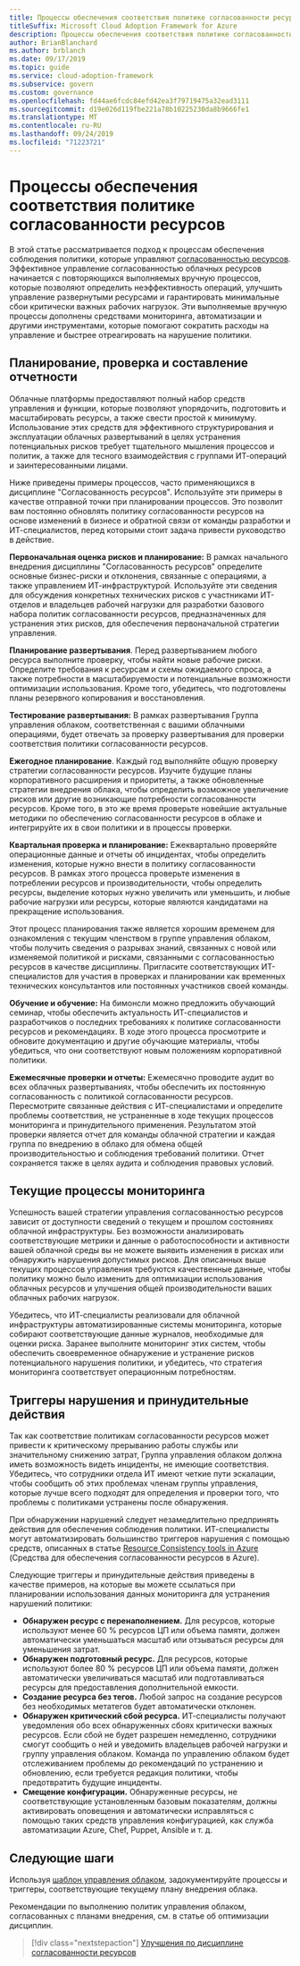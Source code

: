 ```yaml
---
title: Процессы обеспечения соответствия политике согласованности ресурсов
titleSuffix: Microsoft Cloud Adoption Framework for Azure
description: Процессы обеспечения соответствия политике согласованности ресурсов
author: BrianBlanchard
ms.author: brblanch
ms.date: 09/17/2019
ms.topic: guide
ms.service: cloud-adoption-framework
ms.subservice: govern
ms.custom: governance
ms.openlocfilehash: fd44ae6fcdc84efd42ea3f79719475a32ead3111
ms.sourcegitcommit: d19e026d119fbe221a78b10225230da8b9666fe1
ms.translationtype: MT
ms.contentlocale: ru-RU
ms.lasthandoff: 09/24/2019
ms.locfileid: "71223721"
---
```

# <a name="resource-consistency-policy-compliance-processes"></a>Процессы обеспечения соответствия политике согласованности ресурсов

В этой статье рассматривается подход к процессам обеспечения соблюдения политики, которые управляют [согласованностью ресурсов](./index.md). Эффективное управление согласованностью облачных ресурсов начинается с повторяющихся выполняемых вручную процессов, которые позволяют определить неэффективность операций, улучшить управление развернутыми ресурсами и гарантировать минимальные сбои критически важных рабочих нагрузок. Эти выполняемые вручную процессы дополнены средствами мониторинга, автоматизации и другими инструментами, которые помогают сократить расходы на управление и быстрее отреагировать на нарушение политики.

## <a name="planning-review-and-reporting-processes"></a>Планирование, проверка и составление отчетности

Облачные платформы предоставляют полный набор средств управления и функции, которые позволяют упорядочить, подготовить и масштабировать ресурсы, а также свести простой к минимуму. Использование этих средств для эффективного структурирования и эксплуатации облачных развертываний в целях устранения потенциальных рисков требует тщательного мышления процессов и политик, а также для тесного взаимодействия с группами ИТ-операций и заинтересованными лицами.

Ниже приведены примеры процессов, часто применяющихся в дисциплине "Согласованность ресурсов". Используйте эти примеры в качестве отправной точки при планировании процессов. Это позволит вам постоянно обновлять политику согласованности ресурсов на основе изменений в бизнесе и обратной связи от команды разработки и ИТ-специалистов, перед которыми стоит задача привести руководство в действие.

**Первоначальная оценка рисков и планирование:** В рамках начального внедрения дисциплины "Согласованность ресурсов" определите основные бизнес-риски и отклонения, связанные с операциями, а также управлением ИТ-инфраструктурой. Используйте эти сведения для обсуждения конкретных технических рисков с участниками ИТ-отделов и владельцев рабочей нагрузки для разработки базового набора политик согласованности ресурсов, предназначенных для устранения этих рисков, для обеспечения первоначальной стратегии управления.

**Планирование развертывания**. Перед развертыванием любого ресурса выполните проверку, чтобы найти новые рабочие риски. Определите требования к ресурсам и схемы ожидаемого спроса, а также потребности в масштабируемости и потенциальные возможности оптимизации использования. Кроме того, убедитесь, что подготовлены планы резервного копирования и восстановления.

**Тестирование развертывания:** В рамках развертывания Группа управления облаком, соответственная с вашими облачными операциями, будет отвечать за проверку развертывания для проверки соответствия политики согласованности ресурсов.

**Ежегодное планирование**. Каждый год выполняйте общую проверку стратегии согласованности ресурсов. Изучите будущие планы корпоративного расширения и приоритеты, а также обновленные стратегии внедрения облака, чтобы определить возможное увеличение рисков или другие возникающие потребности согласованности ресурсов. Кроме того, в это же время проверьте новейшие актуальные методики по обеспечению согласованности ресурсов в облаке и интегрируйте их в свои политики и в процессы проверки.

**Квартальная проверка и планирование:** Ежеквартально проверяйте операционные данные и отчеты об инцидентах, чтобы определить изменения, которые нужно внести в политику согласованности ресурсов. В рамках этого процесса проверьте изменения в потреблении ресурсов и производительности, чтобы определить ресурсы, выделение которых нужно увеличить или уменьшить, и любые рабочие нагрузки или ресурсы, которые являются кандидатами на прекращение использования.

Этот процесс планирования также является хорошим временем для ознакомления с текущим членством в группе управления облаком, чтобы получить сведения о разрывах знаний, связанных с новой или изменяемой политикой и рисками, связанными с согласованностью ресурсов в качестве дисциплины. Пригласите соответствующих ИТ-специалистов для участия в проверках и планировании как временных технических консультантов или постоянных участников своей команды.

**Обучение и обучение:** На бимонсли можно предложить обучающий семинар, чтобы обеспечить актуальность ИТ-специалистов и разработчиков о последних требованиях к политике согласованности ресурсов и рекомендациях. В ходе этого процесса просмотрите и обновите документацию и другие обучающие материалы, чтобы убедиться, что они соответствуют новым положениям корпоративной политики.

**Ежемесячные проверки и отчеты:** Ежемесячно проводите аудит во всех облачных развертываниях, чтобы обеспечить их постоянную согласованность с политикой согласованности ресурсов. Пересмотрите связанные действия с ИТ-специалистами и определите проблемы соответствия, не устраненные в ходе текущих процессов мониторинга и принудительного применения. Результатом этой проверки является отчет для команды облачной стратегии и каждая группа по внедрению в облако для обмена общей производительностью и соблюдения требований политики. Отчет сохраняется также в целях аудита и соблюдения правовых условий.

## <a name="ongoing-monitoring-processes"></a>Текущие процессы мониторинга

Успешность вашей стратегии управления согласованностью ресурсов зависит от доступности сведений о текущем и прошлом состояниях облачной инфраструктуры. Без возможности анализировать соответствующие метрики и данные о работоспособности и активности вашей облачной среды вы не можете выявить изменения в рисках или обнаружить нарушения допустимых рисков. Для описанных выше текущих процессов управления требуются качественные данные, чтобы политику можно было изменить для оптимизации использования облачных ресурсов и улучшения общей производительности ваших облачных рабочих нагрузок.

Убедитесь, что ИТ-специалисты реализовали для облачной инфраструктуры автоматизированные системы мониторинга, которые собирают соответствующие данные журналов, необходимые для оценки риска. Заранее выполните мониторинг этих систем, чтобы обеспечить своевременное обнаружение и устранение рисков потенциального нарушения политики, и убедитесь, что стратегия мониторинга соответствует операционным потребностям.

## <a name="violation-triggers-and-enforcement-actions"></a>Триггеры нарушения и принудительные действия

Так как соответствие политикам согласованности ресурсов может привести к критическому прерыванию работы службы или значительному снижению затрат, Группа управления облаком должна иметь возможность видеть инциденты, не имеющие соответствия. Убедитесь, что сотрудники отдела ИТ имеют четкие пути эскалации, чтобы сообщить об этих проблемах членам группы управления, которые лучше всего подходят для определения и проверки того, что проблемы с политиками устранены после обнаружения.

При обнаружении нарушений следует незамедлительно предпринять действия для обеспечения соблюдения политики. ИТ-специалисты могут автоматизировать большинство триггеров нарушения с помощью средств, описанных в статье [Resource Consistency tools in Azure](./toolchain.md) (Средства для обеспечения согласованности ресурсов в Azure).

Следующие триггеры и принудительные действия приведены в качестве примеров, на которые вы можете ссылаться при планировании использования данных мониторинга для устранения нарушений политики:

- **Обнаружен ресурс с перенаполнением.** Для ресурсов, которые используют менее 60 % ресурсов ЦП или объема памяти, должен автоматически уменьшаться масштаб или отзываться ресурсы для уменьшения затрат.
- **Обнаружен подготовный ресурс.** Для ресурсов, которые используют более 80 % ресурсов ЦП или объема памяти, должен автоматически увеличиваться масштаб или подготавливаться ресурсы для предоставления дополнительной емкости.
- **Создание ресурса без тегов.** Любой запрос на создание ресурсов без необходимых метатегов будет автоматически отклонен.
- **Обнаружен критический сбой ресурса.** ИТ-специалисты получают уведомления обо всех обнаруженных сбоях критически важных ресурсов. Если сбой не будет разрешен немедленно, сотрудники смогут сообщить о ней и уведомить владельцев рабочей нагрузки и группу управления облаком. Команда по управлению облаком будет отслеживанием проблемы до рекомендаций по устранению и обновлению, если требуется редакция политики, чтобы предотвратить будущие инциденты.
- **Смещение конфигурации.** Обнаруженные ресурсы, не соответствующие установленным базовым показателям, должны активировать оповещения и автоматически исправляться с помощью таких средств управления конфигурацией, как служба автоматизации Azure, Chef, Puppet, Ansible и т. д.

## <a name="next-steps"></a>Следующие шаги

Используя [шаблон управления облаком](./template.md), задокументируйте процессы и триггеры, соответствующие текущему плану внедрения облака.

Рекомендации по выполнению политик управления облаком, согласованных с планами внедрения, см. в статье об оптимизации дисциплин.

> [!div class="nextstepaction"]
> [Улучшения по дисциплине согласованности ресурсов](./discipline-improvement.md)
